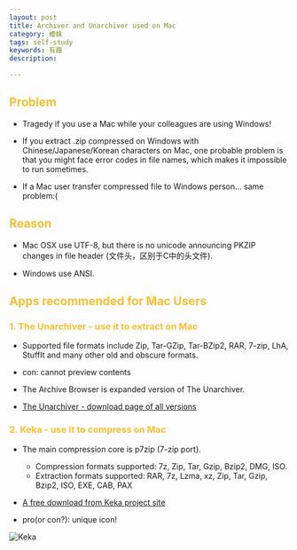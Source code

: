 ```yaml
---
layout: post
title: Archiver and Unarchiver used on Mac
category: 檐蛛
tags: self-study
keywords: 有趣
description: 

---
```

 
## <font color="#fcbe32">Problem</font>

- Tragedy if you use a Mac while your colleagues are using Windows!

- If you extract .zip compressed on Windows with Chinese/Japanese/Korean characters on Mac, one probable problem is that you might face error codes in file names, which makes it impossible to run sometimes.

- If a Mac user transfer compressed file to Windows person... same problem:(

## <font color="#fcbe32">Reason</font>

- Mac OSX use UTF-8, but there is no unicode announcing PKZIP changes in file header (文件头，区别于C中的头文件). 

- Windows use ANSI.

## <font color="#fcbe32">Apps recommended for Mac Users</font>

### <font color="#fcbe32">1. The Unarchiver - use it to extract on Mac</font>

- Supported file formats include Zip, Tar-GZip, Tar-BZip2, RAR, 7-zip, LhA, StuffIt and many other old and obscure formats. 
	
- con: cannot preview contents

- The Archive Browser is expanded version of The Unarchiver.

- [The Unarchiver - download page of all versions](http://wakaba.c3.cx/releases/TheUnarchiver/ "http://wakaba.c3.cx/releases/TheUnarchiver/")

### <font color="#fcbe32">2. Keka - use it to compress on Mac</font>

- The main compression core is p7zip (7-zip port). 
	- Compression formats supported:
7z, Zip, Tar, Gzip, Bzip2, DMG, ISO. 
	- Extraction formats supported: RAR, 7z, Lzma, xz, Zip, Tar, Gzip, Bzip2, ISO, EXE, CAB, PAX

- [A free download from Keka project site](http://www.kekaosx.com/en/ "http://www.kekaosx.com/en/")

- pro(or con?): unique icon!

![Keka](http://www.kekaosx.com/img/keka_icon.png "Keka Icon!")




